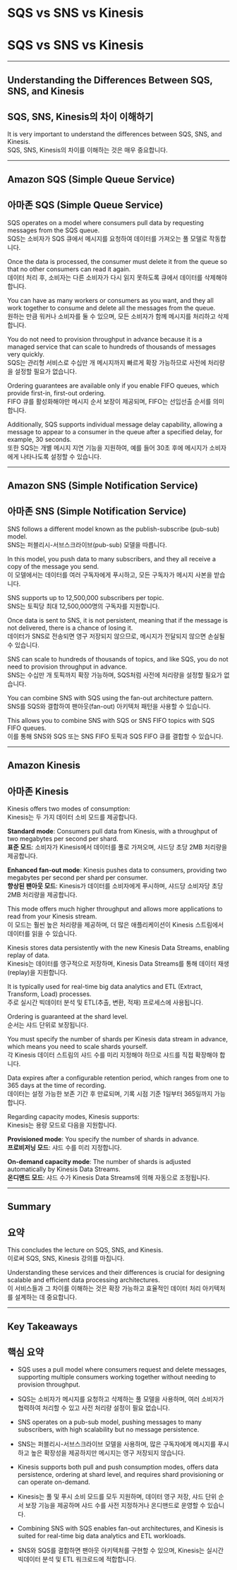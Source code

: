 # SQS vs SNS vs Kinesis  
# SQS vs SNS vs Kinesis  

---

## Understanding the Differences Between SQS, SNS, and Kinesis  
## SQS, SNS, Kinesis의 차이 이해하기  

It is very important to understand the differences between SQS, SNS, and Kinesis.  
SQS, SNS, Kinesis의 차이를 이해하는 것은 매우 중요합니다.  

---

## Amazon SQS (Simple Queue Service)  
## 아마존 SQS (Simple Queue Service)  

SQS operates on a model where consumers pull data by requesting messages from the SQS queue.  
SQS는 소비자가 SQS 큐에서 메시지를 요청하여 데이터를 가져오는 풀 모델로 작동합니다.  

Once the data is processed, the consumer must delete it from the queue so that no other consumers can read it again.  
데이터 처리 후, 소비자는 다른 소비자가 다시 읽지 못하도록 큐에서 데이터를 삭제해야 합니다.  

You can have as many workers or consumers as you want, and they all work together to consume and delete all the messages from the queue.  
원하는 만큼 워커나 소비자를 둘 수 있으며, 모든 소비자가 함께 메시지를 처리하고 삭제합니다.  

You do not need to provision throughput in advance because it is a managed service that can scale to hundreds of thousands of messages very quickly.  
SQS는 관리형 서비스로 수십만 개 메시지까지 빠르게 확장 가능하므로 사전에 처리량을 설정할 필요가 없습니다.  

Ordering guarantees are available only if you enable FIFO queues, which provide first-in, first-out ordering.  
FIFO 큐를 활성화해야만 메시지 순서 보장이 제공되며, FIFO는 선입선출 순서를 의미합니다.  

Additionally, SQS supports individual message delay capability, allowing a message to appear to a consumer in the queue after a specified delay, for example, 30 seconds.  
또한 SQS는 개별 메시지 지연 기능을 지원하여, 예를 들어 30초 후에 메시지가 소비자에게 나타나도록 설정할 수 있습니다.  

---

## Amazon SNS (Simple Notification Service)  
## 아마존 SNS (Simple Notification Service)  

SNS follows a different model known as the publish-subscribe (pub-sub) model.  
SNS는 퍼블리시-서브스크라이브(pub-sub) 모델을 따릅니다.  

In this model, you push data to many subscribers, and they all receive a copy of the message you send.  
이 모델에서는 데이터를 여러 구독자에게 푸시하고, 모든 구독자가 메시지 사본을 받습니다.  

SNS supports up to 12,500,000 subscribers per topic.  
SNS는 토픽당 최대 12,500,000명의 구독자를 지원합니다.  

Once data is sent to SNS, it is not persistent, meaning that if the message is not delivered, there is a chance of losing it.  
데이터가 SNS로 전송되면 영구 저장되지 않으므로, 메시지가 전달되지 않으면 손실될 수 있습니다.  

SNS can scale to hundreds of thousands of topics, and like SQS, you do not need to provision throughput in advance.  
SNS는 수십만 개 토픽까지 확장 가능하며, SQS처럼 사전에 처리량을 설정할 필요가 없습니다.  

You can combine SNS with SQS using the fan-out architecture pattern.  
SNS를 SQS와 결합하여 팬아웃(fan-out) 아키텍처 패턴을 사용할 수 있습니다.  

This allows you to combine SNS with SQS or SNS FIFO topics with SQS FIFO queues.  
이를 통해 SNS와 SQS 또는 SNS FIFO 토픽과 SQS FIFO 큐를 결합할 수 있습니다.  

---

## Amazon Kinesis  
## 아마존 Kinesis  

Kinesis offers two modes of consumption:  
Kinesis는 두 가지 데이터 소비 모드를 제공합니다.  

**Standard mode**: Consumers pull data from Kinesis, with a throughput of two megabytes per second per shard.  
**표준 모드**: 소비자가 Kinesis에서 데이터를 풀로 가져오며, 샤드당 초당 2MB 처리량을 제공합니다.  

**Enhanced fan-out mode**: Kinesis pushes data to consumers, providing two megabytes per second per shard per consumer.  
**향상된 팬아웃 모드**: Kinesis가 데이터를 소비자에게 푸시하며, 샤드당 소비자당 초당 2MB 처리량을 제공합니다.  

This mode offers much higher throughput and allows more applications to read from your Kinesis stream.  
이 모드는 훨씬 높은 처리량을 제공하며, 더 많은 애플리케이션이 Kinesis 스트림에서 데이터를 읽을 수 있습니다.  

Kinesis stores data persistently with the new Kinesis Data Streams, enabling replay of data.  
Kinesis는 데이터를 영구적으로 저장하며, Kinesis Data Streams를 통해 데이터 재생(replay)을 지원합니다.  

It is typically used for real-time big data analytics and ETL (Extract, Transform, Load) processes.  
주로 실시간 빅데이터 분석 및 ETL(추출, 변환, 적재) 프로세스에 사용됩니다.  

Ordering is guaranteed at the shard level.  
순서는 샤드 단위로 보장됩니다.  

You must specify the number of shards per Kinesis data stream in advance, which means you need to scale shards yourself.  
각 Kinesis 데이터 스트림의 샤드 수를 미리 지정해야 하므로 샤드를 직접 확장해야 합니다.  

Data expires after a configurable retention period, which ranges from one to 365 days at the time of recording.  
데이터는 설정 가능한 보존 기간 후 만료되며, 기록 시점 기준 1일부터 365일까지 가능합니다.  

Regarding capacity modes, Kinesis supports:  
Kinesis는 용량 모드로 다음을 지원합니다.  

**Provisioned mode**: You specify the number of shards in advance.  
**프로비저닝 모드**: 샤드 수를 미리 지정합니다.  

**On-demand capacity mode**: The number of shards is adjusted automatically by Kinesis Data Streams.  
**온디맨드 모드**: 샤드 수가 Kinesis Data Streams에 의해 자동으로 조정됩니다.  

---

## Summary  
## 요약  

This concludes the lecture on SQS, SNS, and Kinesis.  
이로써 SQS, SNS, Kinesis 강의를 마칩니다.  

Understanding these services and their differences is crucial for designing scalable and efficient data processing architectures.  
이 서비스들과 그 차이를 이해하는 것은 확장 가능하고 효율적인 데이터 처리 아키텍처를 설계하는 데 중요합니다.  

---

## Key Takeaways  
## 핵심 요약  

- SQS uses a pull model where consumers request and delete messages, supporting multiple consumers working together without needing to provision throughput.  
- SQS는 소비자가 메시지를 요청하고 삭제하는 풀 모델을 사용하며, 여러 소비자가 협력하여 처리할 수 있고 사전 처리량 설정이 필요 없습니다.  

- SNS operates on a pub-sub model, pushing messages to many subscribers, with high scalability but no message persistence.  
- SNS는 퍼블리시-서브스크라이브 모델을 사용하며, 많은 구독자에게 메시지를 푸시하고 높은 확장성을 제공하지만 메시지는 영구 저장되지 않습니다.  

- Kinesis supports both pull and push consumption modes, offers data persistence, ordering at shard level, and requires shard provisioning or can operate on-demand.  
- Kinesis는 풀 및 푸시 소비 모드를 모두 지원하며, 데이터 영구 저장, 샤드 단위 순서 보장 기능을 제공하며 샤드 수를 사전 지정하거나 온디맨드로 운영할 수 있습니다.  

- Combining SNS with SQS enables fan-out architectures, and Kinesis is suited for real-time big data analytics and ETL workloads.  
- SNS와 SQS를 결합하면 팬아웃 아키텍처를 구현할 수 있으며, Kinesis는 실시간 빅데이터 분석 및 ETL 워크로드에 적합합니다.  
